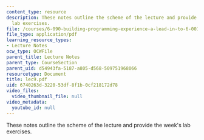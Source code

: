 ```yaml
---
content_type: resource
description: These notes outline the scheme of the lecture and provide the week's
  lab exercises.
file: /courses/6-090-building-programming-experience-a-lead-in-to-6-001-january-iap-2005/6740263d322053df8f1b0cf218172d78_lec9.pdf
file_type: application/pdf
learning_resource_types:
- Lecture Notes
ocw_type: OCWFile
parent_title: Lecture Notes
parent_type: CourseSection
parent_uid: d54943fa-5187-a805-d568-509751968066
resourcetype: Document
title: lec9.pdf
uid: 6740263d-3220-53df-8f1b-0cf218172d78
video_files:
  video_thumbnail_file: null
video_metadata:
  youtube_id: null
---
```

These notes outline the scheme of the lecture and provide the week's lab exercises.

